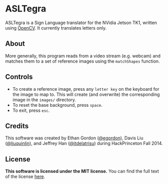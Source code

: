 # ASLTegra
ASLTegra is a Sign Language translator for the NVidia Jetson TK1, written
using [OpenCV](http://opencv.org/).  It currently translates letters only.

## About
More generally, this program reads from a video stream (e.g. webcam) and
matches them to a set of reference images using the `matchShapes` function.

## Controls
 * To create a reference image, press any `letter key` on the keyboard for the image
to map to.  This will create (and overwrite) the corresponding image in the
`images/` directory.
 * To reset the base background, press `space`.
 * To exit, press `esc`.

## Credits
This software was created by Ethan Gordon ([@egordon](https://github.com/egordon)),
Davis Liu ([@liuquinlin](https://github.com/liuquinlin)), and Jeffrey Han
([@itdelatrisu](https://github.com/itdelatrisu)) during HackPrinceton Fall 2014.

## License
**This software is licensed under the MIT license.**
You can find the full text of the license [here](LICENSE).
